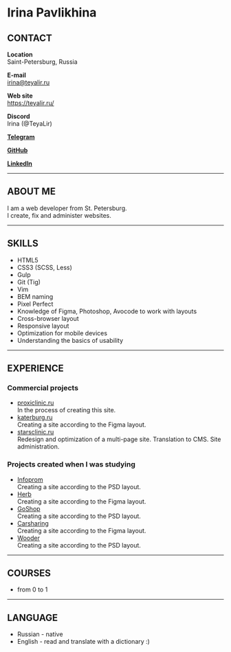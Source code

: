 # Irina Pavlikhina

## CONTACT

**Location**  
Saint-Petersburg, Russia

**E-mail**  
irina@teyalir.ru

**Web site**  
https://teyalir.ru/

**Discord**  
Irina (@TeyaLir)

[**Telegram**](https://telegram.im/@teyalir)

[**GitHub**](https://github.com/TeyaLir)

[**LinkedIn**](https://www.linkedin.com/in/teyalir)

---

## ABOUT ME
I am a web developer from St. Petersburg.  
I create, fix and administer websites.

---

## SKILLS

- HTML5
- CSS3 (SCSS, Less)
- Gulp
- Git (Tig)
- Vim
- BEM naming
- Pixel Perfect
- Knowledge of Figma, Photoshop, Avocode to work with layouts
- Cross-browser layout
- Responsive layout
- Optimization for mobile devices
- Understanding the basics of usability

---

## EXPERIENCE

### Commercial projects
- [proxiclinic.ru](https://proxiclinic.ru/)  
  In the process of creating this site.
- [katerburg.ru](https://katerburg.ru/)  
  Creating a site according to the Figma layout.
- [starsclinic.ru](https://starsclinic.ru/)  
  Redesign and optimization of a multi-page site. Translation to CMS. Site administration.

### Projects created when I was studying
- [Infoprom](https://teyalir.ru/projects/infoprom/index.html)  
  Creating a site according to the PSD layout.
- [Herb](https://teyalir.ru/projects/herb/index.html)  
  Creating a site according to the Figma layout.
- [GoShop](https://teyalir.ru/projects/goshop/index.html)  
  Creating a site according to the PSD layout.
- [Carsharing](https://teyalir.ru/projects/carsharing/index.html)  
  Creating a site according to the Figma layout.
- [Wooder](https://teyalir.ru/projects/wooder/index.html)  
  Creating a site according to the PSD layout.

---

## COURSES
- from 0 to 1

---

## LANGUAGE

- Russian - native
- English - read and translate with a dictionary :)
